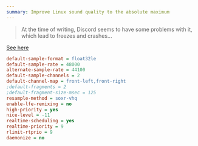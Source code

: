 ```yaml
---
summary: Improve Linux sound quality to the absolute maximum
---
```


> At the time of writing, Discord seems to have some problems with it, which lead to freezes and crashes...

[See here](https://medium.com/@gamunu/enable-high-quality-audio-on-linux-6f16f3fe7e1f)

```ini
default-sample-format = float32le
default-sample-rate = 48000
alternate-sample-rate = 44100
default-sample-channels = 2
default-channel-map = front-left,front-right
;default-fragments = 2
;default-fragment-size-msec = 125
resample-method = soxr-vhq
enable-lfe-remixing = no
high-priority = yes
nice-level = -11
realtime-scheduling = yes
realtime-priority = 9
rlimit-rtprio = 9
daemonize = no
```
